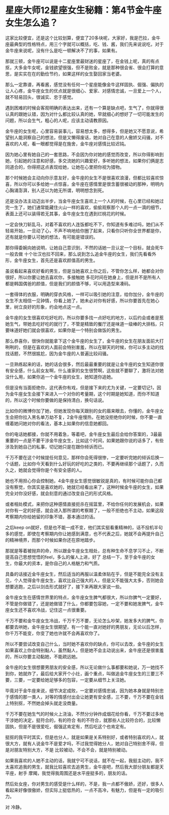 # 星座大师12星座女生秘籍：第4节金牛座女生怎么追？

这家比较便宜，还是这个比较划算，便宜了20多块呢，大家好，我是巴拉，金牛座最典型的性格特点，用三个字就可以概括，吃、钱、酱，我们先来说说吃，对于金牛座来说呢，没有什么是吃一顿解决不了的事，如果有。

那就三顿，金牛座可以说是十二星座里最财迷的星座了，在金钱上呢，真的有点抠，大多金牛女呢，金钱欲望很强，但不是败金，就是那种很会省、很会打算的意思，是实实在在的勤俭节约，如果这样的女生娶回家当老婆。

那么一定靠谱，再看酱，感觉没有任何一个星座能像金牛这样固执、倔强、偏执的让人心疼，金牛座女生的优点就是很细心、爱家、对感情忠诚，一旦爱上一个人，就不轻易回头，很诚实、忠于感觉。

遇到困难的时候会客观明确的表达出来，还有一个算是缺点吧，生气了，你就得很认真的跟她认错，因为对什么都比较认真的她，早就细心的想好了一切可能发生的问题，所以会生气，粗心的人呢，应该主动请教原因。

金牛座的女生呢，心里容易装事儿，容易想太多，想得多，但是她又不愿意说，希望别人能洞察自己的想法，但是又懒得废话，她对自己在意的人傲娇又闷骚，对不喜欢的人呢，看一眼都觉得是在施舍，金牛座对感情比较迟钝。

因为她心里有她自己的一套思路，不会因为你对她的感觉而改变，所以你得影响到她，引起她的注意和好感，多交流她的兴趣爱好，多听她的想法，如果你们俩是志同道合的，你得把这点表现给她，让她在心里把你视为猎物。

那个时候她会主动向你示意友好，金牛座的女生不是很喜欢浪漫，但都比较喜欢惊喜，所以你可以多给她一点惊喜，金牛座在感情里是很含蓄很被动的那种，明明内心胸涌澎湃，别人还以为她无所谓，明明想念到死。

还是没办法主动迈出半步，当金牛座女生喜欢上一个人的时候，在心里已经和她过完一生了，她们通常能藏住火山一样的喜欢，偷偷观察那个人的一点一滴的细节，表面上还可以装得若无其事，金牛座女生在遇到烂桃花的时候。

一定会快刀斩乱马，对着不喜欢的人连饭都吃不下，你知道有多难过吗，她们从不轻易开始，一旦动了心，不声不响地给你圈了起来，只看你只听你全世界都是你，还有就是你要认可她的想法，有可能是错误的。

那你得委婉向她说明，让她自己意识到，不然的话她一旦认定一个目标，就会死牛一般去做 十个壮汉也拉不回来，那么说到怎么追金牛座的女生，我们先看看外形，金牛座女生，首先还是喜欢颜值高的男生。

虽说看起来喜欢好看的男生，但是当她喜欢上你之后，不管你怎么样，她都会对你很好，所以你要让她去喜欢你，多接触她 多花时间在她身上，但是并不是所有人都是韩国偶爸的颜值，但是我们的颜值不够，可以用造型来凑码。

一套得体的衣服，明确的穿衣风格，一样可以吸引她的注意，给你加分，金牛座的女生不太相信一见钟情，你看上她了，她未必对你有好感，所以你要首先在她心里，树立良好的形象，约会地点这一点。

金牛座的女生很喜欢吃好吃的，所以你要多找一点好吃的地方，以后约会或者是惹她生气，带她去吃好吃的就行了，不管是精致的餐厅还是味道一级棒的大排档，只要味道好她们就会很喜欢，如果你是一个特别会做饭的男生。

那么恭喜你，很快你就能拿下这个金牛座的女生了，金牛座的女生在朋友面前大打咧咧的，但是在喜欢的人面前会特别害羞，所以在聊天的时候，你可以多主动的找找话题，不然很尴尬，因为金牛座的人普遍比较闷骚。

一旦熟练起来的话，她的话会很多，然后最最重要的就是让金牛座的女生知道你很有安全感，什么前女友啊，什么谁家的女生很赞啊，这些就不要聊了，激将法对她没什么用，如果你追一个金牛座的女生，她知道你追她。

但是没有当面拒绝你，这代表你有戏，但是接下来的尤为关键，一定要切记1，因为金牛座女生会接下来进入一个对你的考量期，这个时期是她知道，而你不知道的，所以这个时候你要做的是保持清白，换句话说。

比如你的微博你加了她，但她发现你每天跟别的女的眉来眼去，你懂的，金牛座女生会把你拉入黑名单万劫不复，2金牛座慢热，在她没拒绝你的时候，你不要一直缠着她问她对你的看法，基本上如果你的信息她都回。

你的电话她都接，你就不用着急，等着吧，金牛座女生最后会给你答案的，3最最重要的一点是不要干涉金牛座女生，比如这个时间，如果她跟你说的话多了，有些涉及到她自己的私事，切记她只是在跟你倾诉而已。

千万不要在这个时候提任何意见，那样你会死得很惨，一定要听完她的倾诉后换一个话题，比如你今天看到什么好玩的好吃的之类的，不要再继续那个话题了，久而久之，她就会觉得你是个有安全感的人。

她也不用担心你会控制她，4金牛座女生感觉很敏锐是真的，有时候可能你自己都没有察觉，你其实是喜欢她的，她就已经看出来了，这种时候金牛座的女生，如果完全对你没好感，就会刻意的通过改变自己的形式风格。

或者相处模式，来把你这种感情直接扼杀在摇篮里，不给你任何的发展机会，如果对你有一定的好感，就会进入那所谓的考察期了，一般不拒绝也不主动，如果这段考察期内你给她留的印象不错，基本通过的话。

之后keep on就好，但是也不能一成不变，他们其实挺看重精神的，话不投机半句多的感觉，即使在考察期内你让她感到满意，也不代表之后，她就不会再提升自己的精神境界，而那个时候如果你还在原地踏步。

那就是等着被抛弃的命，所以跟金牛座女生相处，总有种生命不息学习不止，不断提高自己思想觉悟的feel，多么的催人上进，好了 总结一下，至于金牛座的女生，你最大的资本，是你自己的人格魅力和气质。

具备的话接近金牛座女生，然后适当的再服以温柔体贴在乎，但是不能完全没有主见，个人觉得金牛座女生，喜欢比自己强大的人，但是又不能强大太多，否则她会想要逃跑，之后以剑击形式就好了，接下来再跟大家说一些。

金牛座女生在感情世界里的特点，金牛座女生脾气都很大，所以你脾气一定要好，不管是你做错了，还是她做错了什么，你都要包容她，一定不要和她发脾气，金牛座女生还不喜欢冷战，记住这一点很重要。

千万不要和金牛座女生冷战，千万千万不要，无论怎么吵架，她发多大的脾气，你都要去哄她，金牛座女生很期望，有一个能一直对她好的男朋友，无论以后怎样，你千万不能变，你变了她也许就不会再喜欢你了。

所以不要尝试改变自己什么，当时她不喜欢你的缺点，你可以去改，金牛座的女生如果喜欢上你会特别黏人，虽然黏人，但是她不会主动说出来，金牛座还是很害羞的，所以你要主动黏她，不能疏远她。

金牛座的女生很想要男朋友的安全感，所以无论做什么事都要和她说，万一她找不到你，她就炸了，最后给大家开个小灶，画个重点，叫做追金牛座女生的三要三不要，三要，一定要给她足够多的包容，一定要从细节上关注她。

毕竟对于金牛座来说，细节决定成败，一定要对感情忠诚，因为她本身就是特别忠于感情的那一类人，对等的情感付出会让她更有安全感，三不要，千万不要在金钱上特别抠，不然她会掉头就走没商量。

千万不要在她生气的时候火上浇油，不然分分钟炸成烟花给你看，千万不要过多地干涉她的决定，挺符合的，有的符合 有的不符合，就那些人比较符合的，比较懒 固执，但是不是很爱吃，倔强这肯定有，然后吃这个也肯定有。

挺抠的我平时其实，但是也分人，就是如果是关系特别好，或者特别喜欢的人，就很大方，就有人说金牛不是爱才吗，不过我觉得她分人，她对自己特别舍不得，但是对朋友特别大方，不是 比较被动，不会不会，就是特别被动。

如果我喜欢的人她不主动的话，我就宁可不说话，就不在一起，我挺主动的，我不太喜欢追我的男生，就我比较喜欢去追男生，金牛座吧，然后我大部分朋友都是天平座，射手 摩羯，我觉得我周围还是水平座挺多的，朋友的话。

然后处女座，你对男生的感受是什么样的，不是，我一点都不傲娇，还好，很多人看起来好像很傲娇，但实际上挺低热的，一点不高冷，有魅力，但是有一定的吸引力。

对 冷静。
